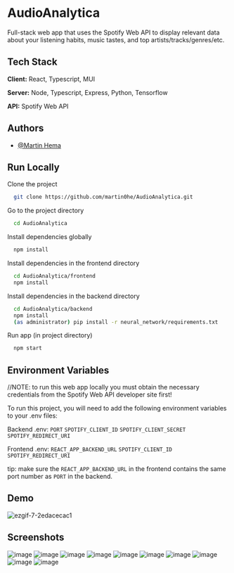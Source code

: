 
# AudioAnalytica

Full-stack web app that uses the Spotify Web API to display relevant data about your listening habits, music tastes, and top artists/tracks/genres/etc.


## Tech Stack

**Client:** React, Typescript, MUI

**Server:** Node, Typescript, Express, Python, Tensorflow

**API:** Spotify Web API


## Authors

- [@Martin Hema](https://www.github.com/martin0he)


## Run Locally

Clone the project

```bash
  git clone https://github.com/martin0he/AudioAnalytica.git
```

Go to the project directory

```bash
  cd AudioAnalytica
```

Install dependencies globally

```bash
  npm install
```

Install dependencies in the frontend directory

```bash
  cd AudioAnalytica/frontend
  npm install
```

Install dependencies in the backend directory

```bash
  cd AudioAnalytica/backend
  npm install
  (as administrator) pip install -r neural_network/requirements.txt
```

Run app (in project directory)
```bash
  npm start
```


## Environment Variables

//NOTE: to run this web app locally you must obtain the necessary credentials from the Spotify Web API developer site first!

To run this project, you will need to add the following environment variables to your .env files:

Backend .env:
`PORT`
`SPOTIFY_CLIENT_ID`
`SPOTIFY_CLIENT_SECRET`
`SPOTIFY_REDIRECT_URI`

Frontend .env:
`REACT_APP_BACKEND_URL`
`SPOTIFY_CLIENT_ID`
`SPOTIFY_REDIRECT_URI`

tip: make sure the `REACT_APP_BACKEND_URL` in the frontend contains the same port number as `PORT` in the backend.


## Demo
![ezgif-7-2edacecac1](https://github.com/user-attachments/assets/e4d840da-bce1-4201-842f-44da48883ceb)


## Screenshots
![image](https://github.com/user-attachments/assets/fc3fab8f-df89-46af-beb6-99bf3b0134bf)
![image](https://github.com/user-attachments/assets/99060cee-06b9-419f-b879-07108e3e8918)
![image](https://github.com/user-attachments/assets/c1dc0105-ae3e-4de6-9153-44cb37a2c906)
![image](https://github.com/user-attachments/assets/31cd20a5-fd51-41b7-a6c9-dbfe9692e57f)
![image](https://github.com/user-attachments/assets/a90d44cd-bbc8-4e04-909a-d893c599e705)
![image](https://github.com/user-attachments/assets/c24f59d1-8741-496d-9ced-38d5c7d421c7)
![image](https://github.com/user-attachments/assets/b7a16f99-0408-490c-8fd8-413f980e5cbb)
![image](https://github.com/user-attachments/assets/b5b71715-2448-427a-8a1c-a1234473c829)
![image](https://github.com/user-attachments/assets/b43433fa-440e-43bf-9fde-cf294e1ebb4a)
![image](https://github.com/user-attachments/assets/b50bed7d-4b0c-4f97-8bfd-715dbdd9a7ce)








